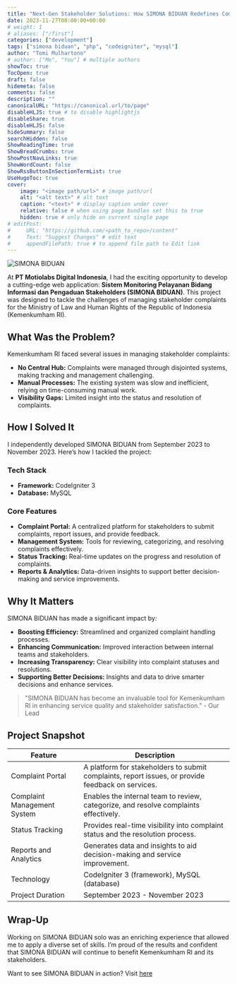 ```yaml
---
title: "Next-Gen Stakeholder Solutions: How SIMONA BIDUAN Redefines Complaint Management"
date: 2023-11-27T00:00:00+00:00
# weight: 1
# aliases: ["/first"]
categories: ["development"]
tags: ["simona biduan", "php", "codeigniter", "mysql"]
author: "Tomi Mulhartono"
# author: ["Me", "You"] # multiple authors
showToc: true
TocOpen: true
draft: false
hidemeta: false
comments: false
description: ""
canonicalURL: "https://canonical.url/to/page"
disableHLJS: true # to disable highlightjs
disableShare: true
disableHLJS: false
hideSummary: false
searchHidden: false
ShowReadingTime: true
ShowBreadCrumbs: true
ShowPostNavLinks: true
ShowWordCount: false
ShowRssButtonInSectionTermList: true
UseHugoToc: true
cover:
    image: "<image path/url>" # image path/url
    alt: "<alt text>" # alt text
    caption: "<text>" # display caption under cover
    relative: false # when using page bundles set this to true
    hidden: true # only hide on current single page
# editPost:
#     URL: "https://github.com/<path_to_repo>/content"
#     Text: "Suggest Changes" # edit text
#     appendFilePath: true # to append file path to Edit link
---
```


![SIMONA BIDUAN](/images/simona.jpg)

At **PT Motiolabs Digital Indonesia**, I had the exciting opportunity to develop a cutting-edge web application: **Sistem Monitoring Pelayanan Bidang Informasi dan Pengaduan Stakeholders (SIMONA BIDUAN)**. This project was designed to tackle the challenges of managing stakeholder complaints for the Ministry of Law and Human Rights of the Republic of Indonesia (Kemenkumham RI).

## What Was the Problem?
Kemenkumham RI faced several issues in managing stakeholder complaints:

- **No Central Hub:** Complaints were managed through disjointed systems, making tracking and management challenging.
- **Manual Processes:** The existing system was slow and inefficient, relying on time-consuming manual work.
- **Visibility Gaps:** Limited insight into the status and resolution of complaints.

## How I Solved It
I independently developed SIMONA BIDUAN from September 2023 to November 2023. Here’s how I tackled the project:

### Tech Stack
- **Framework:** CodeIgniter 3
- **Database:** MySQL

### Core Features
- **Complaint Portal:** A centralized platform for stakeholders to submit complaints, report issues, and provide feedback.
- **Management System:** Tools for reviewing, categorizing, and resolving complaints effectively.
- **Status Tracking:** Real-time updates on the progress and resolution of complaints.
- **Reports & Analytics:** Data-driven insights to support better decision-making and service improvements.

## Why It Matters
SIMONA BIDUAN has made a significant impact by:

- **Boosting Efficiency:** Streamlined and organized complaint handling processes.
- **Enhancing Communication:** Improved interaction between internal teams and stakeholders.
- **Increasing Transparency:** Clear visibility into complaint statuses and resolutions.
- **Supporting Better Decisions:** Insights and data to drive smarter decisions and enhance services.

>"SIMONA BIDUAN has become an invaluable tool for Kemenkumham RI in enhancing service quality and stakeholder satisfaction." - Our Lead

## Project Snapshot

| Feature | Description |
| --- | --- |
| Complaint Portal | A platform for stakeholders to submit complaints, report issues, or provide feedback on services. |
| Complaint Management System | Enables the internal team to review, categorize, and resolve complaints effectively. |
| Status Tracking | Provides real-time visibility into complaint status and the resolution process. |
| Reports and Analytics | Generates data and insights to aid decision-making and service improvement. |
| Technology | CodeIgniter 3 (framework), MySQL (database) |
| Project Duration | September 2023 - November 2023 |



## Wrap-Up
Working on SIMONA BIDUAN solo was an enriching experience that allowed me to apply a diverse set of skills. I’m proud of the results and confident that SIMONA BIDUAN will continue to benefit Kemenkumham RI and its stakeholders.

Want to see SIMONA BIDUAN in action? Visit [here](https://simonabiduan.polkam.go.id/)